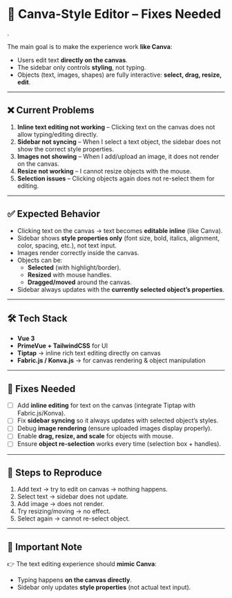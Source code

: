 # 🎨 Canva-Style Editor – Fixes Needed
.

The main goal is to make the experience work **like Canva**:
- Users edit text **directly on the canvas**.
- The sidebar only controls **styling**, not typing.
- Objects (text, images, shapes) are fully interactive: **select, drag, resize, edit**.

---

## ❌ Current Problems
1. **Inline text editing not working** – Clicking text on the canvas does not allow typing/editing directly.
2. **Sidebar not syncing** – When I select a text object, the sidebar does not show the correct style properties.
3. **Images not showing** – When I add/upload an image, it does not render on the canvas.
4. **Resize not working** – I cannot resize objects with the mouse.
5. **Selection issues** – Clicking objects again does not re-select them for editing.

---

## ✅ Expected Behavior
- Clicking text on the canvas → text becomes **editable inline** (like Canva).
- Sidebar shows **style properties only** (font size, bold, italics, alignment, color, spacing, etc.), not text input.
- Images render correctly inside the canvas.
- Objects can be:
  - **Selected** (with highlight/border).
  - **Resized** with mouse handles.
  - **Dragged/moved** around the canvas.
- Sidebar always updates with the **currently selected object’s properties**.

---

## 🛠️ Tech Stack
- **Vue 3**
- **PrimeVue + TailwindCSS** for UI
- **Tiptap** → inline rich text editing directly on canvas
- **Fabric.js / Konva.js** → for canvas rendering & object manipulation

---

## 📌 Fixes Needed
- [ ] Add **inline editing** for text on the canvas (integrate Tiptap with Fabric.js/Konva).
- [ ] Fix **sidebar syncing** so it always updates with selected object’s styles.
- [ ] Debug **image rendering** (ensure uploaded images display properly).
- [ ] Enable **drag, resize, and scale** for objects with mouse.
- [ ] Ensure **object re-selection** works every time (selection box + handles).

---

## 🐞 Steps to Reproduce
1. Add text → try to edit on canvas → nothing happens.
2. Select text → sidebar does not update.
3. Add image → does not render.
4. Try resizing/moving → no effect.
5. Select again → cannot re-select object.

---

## 📖 Important Note
👉 The text editing experience should **mimic Canva**:
- Typing happens **on the canvas directly**.
- Sidebar only updates **style properties** (not actual text input).
